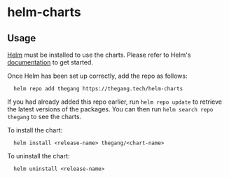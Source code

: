 # helm-charts

## Usage

[Helm](https://helm.sh) must be installed to use the charts.  Please refer to
Helm's [documentation](https://helm.sh/docs) to get started.

Once Helm has been set up correctly, add the repo as follows:

  ``` shell
    helm repo add thegang https://thegang.tech/helm-charts
  ```    

If you had already added this repo earlier, run `helm repo update` to retrieve
the latest versions of the packages.  You can then run `helm search repo
thegang` to see the charts.

To install the chart:

  ``` shell
    helm install <release-name> thegang/<chart-name>
  ``` 

To uninstall the chart:

  ``` shell
    helm uninstall <release-name>
  ```    
